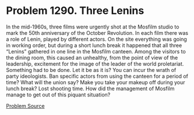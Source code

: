 # Problem 1290. Three Lenins 

In the mid-1960s, three films were urgently shot at the Mosfilm studio to mark the 50th anniversary of the October Revolution. In each film there was a role of Lenin, played by different actors. On the site everything was going in working order, but during a short lunch break it happened that all three “Lenins” gathered in one line in the Mosfilm canteen. Among the visitors to the dining room, this caused an unhealthy, from the point of view of the leadership, excitement for the image of the leader of the world proletariat. Something had to be done. Let it be as it is? You can incur the wrath of party ideologists. Ban specific actors from using the canteen for a period of time? What will the union say? Make you take your makeup off during your lunch break? Lost shooting time. How did the management of Mosfilm manage to get out of this piquant situation?

[Problem Source](https://www.trizland.ru/tasks/5746/)